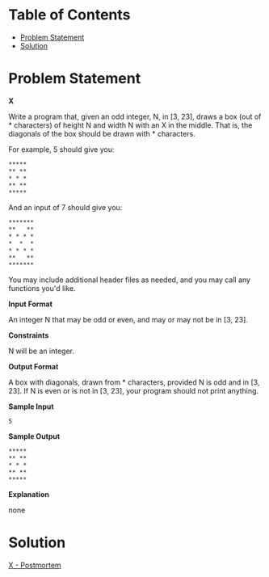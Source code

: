 # Table of Contents
+ [Problem Statement](#problem-statement)
+ [Solution](#solution)

# Problem Statement

**X**

Write a program that, given an odd integer, N, in [3, 23], draws a box
(out of * characters) of height N and width N with an X in the middle. That is,
the diagonals of the box should be drawn with * characters.

For example, 5 should give you:
```
*****  
** **  
* * *  
** **  
*****
```
And an input of 7 should give you:
```
*******
**   **  
* * * *
*  *  *
* * * *
**   **
*******
```
You may include additional header files as needed, and you may call any
functions you'd like.

**Input Format**

An integer N that may be odd or even, and may or may not be in [3, 23].

**Constraints**

N will be an integer.

**Output Format**

A box with diagonals, drawn from * characters, provided N is odd and in [3, 23].
If N is even or is not in [3, 23], your program should not print anything.

**Sample Input**
```
5
```
**Sample Output**
```
*****  
** **  
* * *  
** **  
*****
```
**Explanation**

none

# Solution
[X - Postmortem](https://youtu.be/zePTZxCf_HQ)
